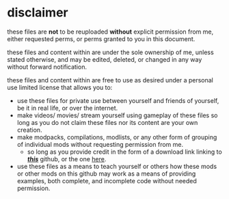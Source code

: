 # disclaimer 
  
  these files are **not** to be reuploaded **without** explicit permission from me, either requested perms, or perms granted to you in this document.
  
  these files and content within are under the sole ownership of me, unless stated otherwise, and may be edited, deleted, or changed in any way without forward notification.
  
  these files and content within are free to use as desired under a personal use limited license that allows you to:
  * use these files for private use between yourself and friends of yourself, be it in real life, or over the internet.
  * make videos/ movies/ stream yourself using gameplay of these files so long as you do not claim these files nor its content are your own creation.
  * make modpacks, compilations, modlists, or any other form of grouping of individual mods without requesting permission from me.
    * so long as you provide credit in the form of a download link linking to [***this***](https://github.com/BLCM/BLCMods/tree/master/Borderlands%202%20mods/Ethel) github, or the one [here](https://github.com/Ethel173/BL2-Modding).
  * use these files as a means to teach yourself or others how these mods or other mods on this github may work as a means of providing examples, both complete, and incomplete code without needed permission.

